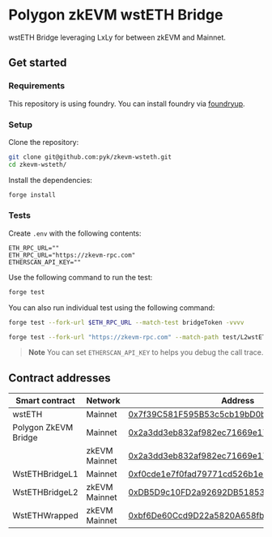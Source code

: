 # Polygon zkEVM wstETH Bridge

wstETH Bridge leveraging LxLy for between zkEVM and Mainnet.

## Get started

### Requirements

This repository is using foundry. You can install foundry via
[foundryup](https://book.getfoundry.sh/getting-started/installation).

### Setup

Clone the repository:

```sh
git clone git@github.com:pyk/zkevm-wsteth.git
cd zkevm-wsteth/
```

Install the dependencies:

```sh
forge install
```

### Tests

Create `.env` with the following contents:

```
ETH_RPC_URL=""
ETH_RPC_URL="https://zkevm-rpc.com"
ETHERSCAN_API_KEY=""
```

Use the following command to run the test:

```sh
forge test
```

You can also run individual test using the following command:

```sh
forge test --fork-url $ETH_RPC_URL --match-test bridgeToken -vvvv

forge test --fork-url "https://zkevm-rpc.com" --match-path test/L2wstETH.t.sol --match-test testBridgeWithMockedBridge -vvvv
```

> **Note**
> You can set `ETHERSCAN_API_KEY` to helps you debug the call trace.

## Contract addresses

| Smart contract       | Network       | Address                                                                                                                             |
| -------------------- | ------------- | ----------------------------------------------------------------------------------------------------------------------------------- |
| wstETH               | Mainnet       | [0x7f39C581F595B53c5cb19bD0b3f8dA6c935E2Ca0](https://etherscan.io/address/0x7f39C581F595B53c5cb19bD0b3f8dA6c935E2Ca0)               |
| Polygon ZkEVM Bridge | Mainnet       | [0x2a3dd3eb832af982ec71669e178424b10dca2ede](https://etherscan.io/address/0x2a3dd3eb832af982ec71669e178424b10dca2ede)               |
|                      | zkEVM Mainnet | [0x2a3dd3eb832af982ec71669e178424b10dca2ede](https://zkevm.polygonscan.com/address/0x2a3dd3eb832af982ec71669e178424b10dca2ede)      |
| WstETHBridgeL1       | Mainnet       | [0xf0cde1e7f0fad79771cd526b1eb0a12f69582c01](https://etherscan.io/address/0xf0cde1e7f0fad79771cd526b1eb0a12f69582c01#code)          |
| WstETHBridgeL2       | zkEVM Mainnet | [0xDB5D9c10FD2a92692DB51853e06058EE0436d69B](https://zkevm.polygonscan.com/address/0xdb5d9c10fd2a92692db51853e06058ee0436d69b#code) |
| WstETHWrapped        | zkEVM Mainnet | [0xbf6De60Ccd9D22a5820A658fbE9fc87975EA204f](https://zkevm.polygonscan.com/address/0xbf6De60Ccd9D22a5820A658fbE9fc87975EA204f#code) |
